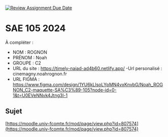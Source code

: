 [![Review Assignment Due Date](https://classroom.github.com/assets/deadline-readme-button-22041afd0340ce965d47ae6ef1cefeee28c7c493a6346c4f15d667ab976d596c.svg)](https://classroom.github.com/a/DNce7fkr)
# SAE 105 2024

À compléter :

- NOM : ROGNON
- PRÉNOM : Noah
- GROUPE : C2
- URL du site : https://timely-naiad-ad4b60.netlify.app/
-Url personalisé : cinemagny.noahrognon.fr
- URL FIGMA : https://www.figma.com/design/1YU6kLlsoLYpMN4vxKnvbG/Noah_ROGNON_C2-maquette-SA%C3%89-105?node-id=0-1&t=U0EVeNNvk4Jtng3l-1

## Sujet

[https://moodle.univ-fcomte.fr/mod/page/view.php?id=807574](https://moodle.univ-fcomte.fr/mod/page/view.php?id=807574)
